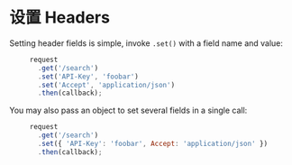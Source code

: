 # 设置 Headers

Setting header fields is simple, invoke `.set()` with a field name and value:

```js
     request
       .get('/search')
       .set('API-Key', 'foobar')
       .set('Accept', 'application/json')
       .then(callback);
```

You may also pass an object to set several fields in a single call:

```js
     request
       .get('/search')
       .set({ 'API-Key': 'foobar', Accept: 'application/json' })
       .then(callback);
```
